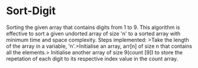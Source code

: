 # Sort-Digit
Sorting the given array that contains digits from 1 to 9.
This algorithm is effective to sort a given undorted array of size 'n' to a sorted array with minimum time and space complexity.
Steps implemented: >Take the length of the array in a variable, 'n'.>Initialise an array, arr[n] of size n that contains all the elements.> Initialise another array of size 9(count [9]) to store the repetation of each digit to its respective index value in the count array.
